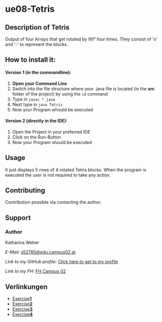 # ue08-Tetris 
## Description of Tetris
Output of four Arrays that get  rotated by 90° four times. They consist of 'o' and '-' to represent the blocks. 

## How to install it:
#### Version 1 (in the commandline):
1. **Open your Command Line** 
2. Switch into the file structure where your .java file is located (in the **src** folder of the project) by using the `cd` command
3. Type in `javac *.java` 
4. Next type in `java Tetris`
5. Now your Program whould be executed

#### Version 2 (directly in the IDE):
1. Open the Project in your preferred IDE
2. Click on the Run-Button 
3. Now your Program should be executed

## Usage
It just displays 5 rows of 4 rotated Tetris blocks. 
When the program is executed the user is not required to take any action. 

## Contributing
Contribution possible via contacting the author.

## Support
### Author
Katharina Weber

*E-Mail:*  s52785@edu.campus02.at

*Link to my GitHub profile:* [Click here to get to my profile](https://github.com/KatharinaWeber/bsd23_weber_katharina)


*Link to my FH:* [FH Campus 02](https://www.campus02.at/)


## Verlinkungen
- [Exercise**1**](exercise1.md)
- [Exercise**2**](exercise2.md)
- [Exercise**3**](exercise3.md)
- [Exercise**4**](exercise4.md)